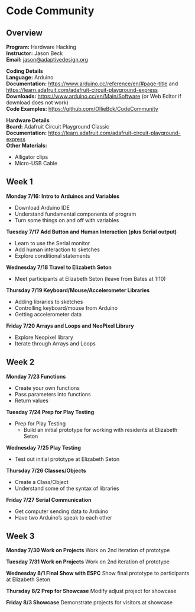 # Code Community

## Overview

**Program:** Hardware Hacking  
**Instructor:** Jason Beck  
**Email:** jason@adaptivedesign.org

**Coding Details**  
**Language:** Arduino  
**Documentation:** https://www.arduino.cc/reference/en/#page-title and https://learn.adafruit.com/adafruit-circuit-playground-express  
**Downloads:** https://www.arduino.cc/en/Main/Software (or Web Editor if download does not work)  
**Code Examples:** https://github.com/OllieBck/CodeCommunity


**Hardware Details**   
**Board:** Adafruit Circuit Playground Classic   
**Documentation:** https://learn.adafruit.com/adafruit-circuit-playground-express   
**Other Materials:**
  - Alligator clips
  - Micro-USB Cable

## Week 1

**Monday 7/16: Intro to Arduinos and Variables**
  - Download Arduino IDE
  - Understand fundamental components of program
  - Turn some things on and off with variables

**Tuesday 7/17  Add Button and Human Interaction (plus Serial output)**
  - Learn to use the Serial monitor
  - Add human interaction to sketches
  - Explore conditional statements

**Wednesday 7/18  Travel to Elizabeth Seton**
  - Meet participants at Elizabeth Seton (leave from Bates at 1:10)

**Thursday 7/19 Keyboard/Mouse/Accelerometer Libraries**
  - Adding libraries to sketches
  - Controlling keyboard/mouse from Arduino
  - Getting accelerometer data

**Friday 7/20  Arrays and Loops and NeoPixel Library**
  - Explore Neopixel library
  - Iterate through Arrays and Loops

## Week 2

**Monday 7/23  Functions**
  - Create your own functions
  - Pass parameters into functions
  - Return values

**Tuesday 7/24  Prep for Play Testing**
- Prep for Play Testing
  - Build an initial prototype for working with residents at Elizabeth Seton

**Wednesday 7/25  Play Testing**
  - Test out initial prototype at Elizabeth Seton

**Thursday 7/26  Classes/Objects**
  - Create a Class/Object
  - Understand some of the syntax of libraries

**Friday 7/27  Serial Communication**
  - Get computer sending data to Arduino
  - Have two Arduino’s speak to each other


## Week 3

**Monday 7/30  Work on Projects**
  Work on 2nd iteration of prototype

**Tuesday 7/31  Work on Projects**
  Work on 2nd iteration of prototype

**Wednesday 8/1  Final Show with ESPC**
  Show final prototype to participants at Elizabeth Seton

**Thursday 8/2  Prep for Showcase**
  Modify adjust project for showcase

**Friday 8/3  Showcase**
  Demonstrate projects for visitors at showcase
